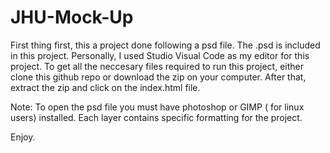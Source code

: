 # JHU-Mock-Up

First thing first, this a project done following a psd file. The .psd is included in this project. 
Personally, I used Studio Visual Code as my editor for this project. To get all the neccesary files required to run this project, either
clone this github repo or download the zip on your computer. After that, extract the zip and click on the index.html file.


Note: To open the psd file you must have photoshop or GIMP ( for linux users) installed. Each layer contains specific formatting for the project.

Enjoy.

